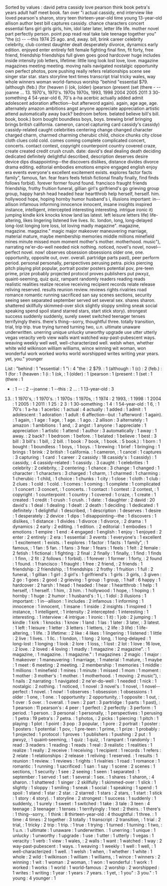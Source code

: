 Sorted by values :
david petra cassidy love pearson think book petra's years adult half meet book. fan over "i actual cassidy, end interview like loved pearson's sharon, story teen thirteen-year-old time young 13-year-old allison author best bill captures cassidy. chance characters concert essential fans girl girls girls, him, idol later later, letter life life. mother novel part perfectly person. point pop read real take tale teenage together you" "the (c) -- --this 1974 25 ago. and, away. bill, brink career celebrity celebrity, club contest daughter dealt desperately divorce, dynamics early edition. enjoyed enter entirely felt female fighting final finn, fit forty, free friend, friendship friendships full given goes good hardcover huge includes inside intensity job letters, lifetime: little long look lost love, love. magazine magazines meeting meeting. moving nails navigated nostalgic opportunity own perfect photos, pore pushing really refers relationships scene see singer star star. stars storyline text times transcript trial tricky wales, way whole winners woman world-famous worship "behind "essential $79. (although (feb.) (for (heaven (i (ok, (older) (pearson (present (set (there - --joanne ... 13. 1970's, 1970's. 1970s 1970s, 1993, 1998 2004 2005 2011 3 30-something 4 54-year-old 6, 70's a-ha acerbic actually added admit adolescent adoration affection--but afterword again). again, age age, age. alternately amazon ambitions angst anyone appreciate appreciation artistic attend automatically away back? bedroom before. belated believe bill's bill. book, book.) born bought boundless boys, boys. brewing brief bringing brings british california. cameron, cancel capturing card cassidy's cassidy) cassidy-related caught celebrities centering change changed character charged charm, charmed charming cherubic child, choice chunks city close cloth clues cold cold. comes coming complete complicated concert, concerts. contact contest, copyright counterpoint country covered craze, create created credit crush crush. date: david's deal dealing death deciding dedicated definitely delightful described, description deserves desire device dips disappointing--the discovers dislikes, distance divides divorce drama editing. editorial embodies emotions empire engaged english enjoy era events everyone's excellent excitement exists. explores factor facts family", famous, fan. fear fears feels fetish fictional finally finally, find finds follows forbid). forever former found found. francisco fraught friends friendship, frothy fruition funeral, gillian girl's girlfriend's go grieving group group, happy harsh head headed hear heartthrob help herself, herself. him. hollywood hope, hoping hornby humor husband's i, illusions important: in--allison infamous informing innocence innocent, insane insights inspired instance, intelligent, intercepted interesting interesting. intrigue ironic it) jumping kindle kirk knocks know land las latest. left leisure letters life) life-altering, likes lingering listened live lives. llc. london, long, long-delayed long-lost longing lore loss, lot loving madly magazine". magazine, magazine. magazine." magic major makeover maneuvering marriage, material mature, maybe membership memories middle millions minefield mines minute missed mom moment mother's mother. motherhood. music"), narrating ne'er-do-well needed nick nothing. noticed, novel's novel, novel--perfect novel. now! observes obsession obsessions older one, one. opportunity, opposite out, over. overall. partridge parts past), peer perform period. personal personally, perspectives perusing petra. picks piercing pitch playing plot popular, portrait poster posters potential pov, pre-teen prime, prize probably projected protocol proves publishers put pwxyz, quaint-seeming, quiz quiz, rampant randomly readers reading reads realistic realities realize receive receiving recipient records relate release reliving reserved. results reunion review. reviews rights rivalries road romance romantic running sacrificed san say scenes sections, security seeing seen separated september served set several sex. shares sharon. shattered skillfully skimmed-over slick slightly sloppy smiling sneak social speaking spend spoil stand starred stars, start stick story). strongest success suddenly suddenly, surely sweet switched teenager tenses terrifyingly theirs. there's thing--sorry, thoughtful three. totally transition, trial, trip trip. true trying turned turning two, u.n. ultimate unaware underwritten. unerring unique unlucky unworthy upgrade use utter utterly vegas veracity verb view walls want watched way-past-pubescent ways. weaving weekly well well, well-characterized well. welsh when, whether white wild wilkinson william williams, wince winning wit woman, won wonderful work worked works world worshipped writes writing year years. yet, you." younger 

List :
"behind : 1
"essential : 1
"i : 4
"the : 2
$79. : 1
(although : 1
(c) : 2
(feb.) : 1
(for : 1
(heaven : 1
(i : 1
(ok, : 1
(older) : 1
(pearson : 1
(present : 1
(set : 1
(there : 1
- : 1
-- : 2
--joanne : 1
--this : 2
... : 1
13-year-old : 3
13. : 1
1970's, : 1
1970's. : 1
1970s : 1
1970s, : 1
1974 : 2
1993, : 1
1998 : 1
2004 : 1
2005 : 1
2011 : 1
25 : 2
3 : 1
30-something : 1
4 : 1
54-year-old : 1
6, : 1
70's : 1
a-ha : 1
acerbic : 1
actual : 4
actually : 1
added : 1
admit : 1
adolescent : 1
adoration : 1
adult : 6
affection--but : 1
afterword : 1
again). : 1
again, : 1
age : 1
age, : 1
age. : 1
ago. : 2
allison : 3
alternately : 1
amazon : 1
ambitions : 1
and, : 2
angst : 1
anyone : 1
appreciate : 1
appreciation : 1
artistic : 1
attend : 1
author : 3
automatically : 1
away : 1
away. : 2
back? : 1
bedroom : 1
before. : 1
belated : 1
believe : 1
best : 3
bill : 3
bill's : 1
bill, : 2
bill. : 1
book : 7
book, : 1
book. : 5
book.) : 1
born : 1
bought : 1
boundless : 1
boys, : 1
boys. : 1
brewing : 1
brief : 1
bringing : 1
brings : 1
brink : 2
british : 1
california. : 1
cameron, : 1
cancel : 1
captures : 3
capturing : 1
card : 1
career : 2
cassidy : 18
cassidy's : 1
cassidy) : 1
cassidy, : 4
cassidy-related : 1
cassidy. : 3
caught : 1
celebrities : 1
celebrity : 2
celebrity, : 2
centering : 1
chance : 3
change : 1
changed : 1
character : 1
characters : 3
charged : 1
charm, : 1
charmed : 1
charming : 1
cherubic : 1
child, : 1
choice : 1
chunks : 1
city : 1
close : 1
cloth : 1
club : 2
clues : 1
cold : 1
cold. : 1
comes : 1
coming : 1
complete : 1
complicated : 1
concert : 3
concert, : 1
concerts. : 1
contact : 1
contest : 2
contest, : 1
copyright : 1
counterpoint : 1
country : 1
covered : 1
craze, : 1
create : 1
created : 1
credit : 1
crush : 1
crush. : 1
date: : 1
daughter : 2
david : 20
david's : 1
deal : 1
dealing : 1
dealt : 2
death : 1
deciding : 1
dedicated : 1
definitely : 1
delightful : 1
described, : 1
description : 1
deserves : 1
desire : 1
desperately : 2
device : 1
dips : 1
disappointing--the : 1
discovers : 1
dislikes, : 1
distance : 1
divides : 1
divorce : 1
divorce, : 2
drama : 1
dynamics : 2
early : 2
editing. : 1
edition. : 2
editorial : 1
embodies : 1
emotions : 1
empire : 1
end : 4
engaged : 1
english : 1
enjoy : 1
enjoyed : 2
enter : 2
entirely : 2
era : 1
essential : 3
events : 1
everyone's : 1
excellent : 1
excitement : 1
exists. : 1
explores : 1
factor : 1
facts : 1
family", : 1
famous, : 1
fan : 5
fan. : 1
fans : 3
fear : 1
fears : 1
feels : 1
felt : 2
female : 2
fetish : 1
fictional : 1
fighting : 2
final : 2
finally : 1
finally, : 1
find : 1
finds : 1
finn, : 2
fit : 2
follows : 1
forbid). : 1
forever : 1
former : 1
forty, : 2
found : 1
found. : 1
francisco : 1
fraught : 1
free : 2
friend, : 2
friends : 1
friendship : 2
friendship, : 1
friendships : 2
frothy : 1
fruition : 1
full : 2
funeral, : 1
gillian : 1
girl : 3
girl's : 1
girlfriend's : 1
girls : 3
girls, : 3
given : 2
go : 1
goes : 2
good : 2
grieving : 1
group : 1
group, : 1
half : 6
happy : 1
hardcover : 2
harsh : 1
head : 1
headed : 1
hear : 1
heartthrob : 1
help : 1
herself, : 1
herself. : 1
him, : 3
him. : 1
hollywood : 1
hope, : 1
hoping : 1
hornby : 1
huge : 2
humor : 1
husband's : 1
i, : 1
idol : 3
illusions : 1
important: : 1
in--allison : 1
includes : 2
infamous : 1
informing : 1
innocence : 1
innocent, : 1
insane : 1
inside : 2
insights : 1
inspired : 1
instance, : 1
intelligent, : 1
intensity : 2
intercepted : 1
interesting : 1
interesting. : 1
interview : 4
intrigue : 1
ironic : 1
it) : 1
job : 2
jumping : 1
kindle : 1
kirk : 1
knocks : 1
know : 1
land : 1
las : 1
later : 3
later, : 3
latest. : 1
left : 1
leisure : 1
letter : 3
letters : 1
letters, : 2
life : 3
life) : 1
life-altering, : 1
life. : 3
lifetime: : 2
like : 4
likes : 1
lingering : 1
listened : 1
little : 2
live : 1
lives. : 1
llc. : 1
london, : 1
long : 2
long, : 1
long-delayed : 1
long-lost : 1
longing : 1
look : 2
lore : 1
loss, : 1
lost : 2
lot : 1
love : 16
love, : 2
love. : 2
loved : 4
loving : 1
madly : 1
magazine : 2
magazine". : 1
magazine, : 1
magazine. : 1
magazine." : 1
magazines : 2
magic : 1
major : 1
makeover : 1
maneuvering : 1
marriage, : 1
material : 1
mature, : 1
maybe : 1
meet : 6
meeting : 2
meeting. : 2
membership : 1
memories : 1
middle : 1
millions : 1
minefield : 1
mines : 1
minute : 1
missed : 1
mom : 1
moment : 1
mother : 3
mother's : 1
mother. : 1
motherhood. : 1
moving : 2
music"), : 1
nails : 2
narrating : 1
navigated : 2
ne'er-do-well : 1
needed : 1
nick : 1
nostalgic : 2
nothing. : 1
noticed, : 1
novel : 3
novel's : 1
novel, : 1
novel--perfect : 1
novel. : 1
now! : 1
observes : 1
obsession : 1
obsessions : 1
older : 1
one, : 1
one. : 1
opportunity : 2
opportunity, : 1
opposite : 1
out, : 1
over : 5
over. : 1
overall. : 1
own : 2
part : 3
partridge : 1
parts : 1
past), : 1
pearson : 11
pearson's : 4
peer : 1
perfect : 2
perfectly : 3
perform : 1
period. : 1
person. : 3
personal : 1
personally, : 1
perspectives : 1
perusing : 1
petra : 19
petra's : 7
petra. : 1
photos, : 2
picks : 1
piercing : 1
pitch : 1
playing : 1
plot : 1
point : 3
pop : 3
popular, : 1
pore : 2
portrait : 1
poster : 1
posters : 1
potential : 1
pov, : 1
pre-teen : 1
prime, : 1
prize : 1
probably : 1
projected : 1
protocol : 1
proves : 1
publishers : 1
pushing : 2
put : 1
pwxyz, : 1
quaint-seeming, : 1
quiz : 1
quiz, : 1
rampant : 1
randomly : 1
read : 3
readers : 1
reading : 1
reads : 1
real : 3
realistic : 1
realities : 1
realize : 1
really : 2
receive : 1
receiving : 1
recipient : 1
records : 1
refers : 2
relate : 1
relationships : 2
release : 1
reliving : 1
reserved. : 1
results : 1
reunion : 1
review. : 1
reviews : 1
rights : 1
rivalries : 1
road : 1
romance : 1
romantic : 1
running : 1
sacrificed : 1
san : 1
say : 1
scene : 2
scenes : 1
sections, : 1
security : 1
see : 2
seeing : 1
seen : 1
separated : 1
september : 1
served : 1
set : 1
several : 1
sex. : 1
shares : 1
sharon, : 4
sharon. : 1
shattered : 1
singer : 2
skillfully : 1
skimmed-over : 1
slick : 1
slightly : 1
sloppy : 1
smiling : 1
sneak : 1
social : 1
speaking : 1
spend : 1
spoil : 1
stand : 1
star : 2
star. : 2
starred : 1
stars : 2
stars, : 1
start : 1
stick : 1
story : 4
story). : 1
storyline : 2
strongest : 1
success : 1
suddenly : 1
suddenly, : 1
surely : 1
sweet : 1
switched : 1
take : 3
tale : 3
teen : 4
teenage : 3
teenager : 1
tenses : 1
terrifyingly : 1
text : 2
theirs. : 1
there's : 1
thing--sorry, : 1
think : 8
thirteen-year-old : 4
thoughtful : 1
three. : 1
time : 4
times : 2
together : 3
totally : 1
transcript : 2
transition, : 1
trial : 2
trial, : 1
tricky : 2
trip : 1
trip. : 1
true : 1
trying : 1
turned : 1
turning : 1
two, : 1
u.n. : 1
ultimate : 1
unaware : 1
underwritten. : 1
unerring : 1
unique : 1
unlucky : 1
unworthy : 1
upgrade : 1
use : 1
utter : 1
utterly : 1
vegas : 1
veracity : 1
verb : 1
view : 1
wales, : 2
walls : 1
want : 1
watched : 1
way : 2
way-past-pubescent : 1
ways. : 1
weaving : 1
weekly : 1
well : 1
well, : 1
well-characterized : 1
well. : 1
welsh : 1
when, : 1
whether : 1
white : 1
whole : 2
wild : 1
wilkinson : 1
william : 1
williams, : 1
wince : 1
winners : 2
winning : 1
wit : 1
woman : 2
woman, : 1
won : 1
wonderful : 1
work : 1
worked : 1
works : 1
world : 1
world-famous : 2
worship : 2
worshipped : 1
writes : 1
writing : 1
year : 1
years : 7
years. : 1
yet, : 1
you" : 3
you." : 1
young : 4
younger : 1
